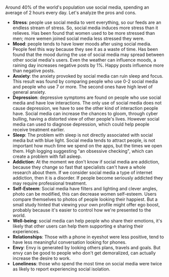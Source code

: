 Around 40% of the world's population use social media, spending an average of 2 hours every day. Let's analyze the pros and cons.
- **Stress**: people use social media to vent everything, so our feeds are an endless stream of stress. So, social media induces more stress than it relieves. Has been found that women used to be more stressed than men; more wemen joined social media less stressed they were. 
- **Mood**: people tends to have lower moods after using social media. People feel this way because they see it as a waste of time. Has been found that the mood during the use of social media may spread between other social media's users. Even the weather can influence moods, a raining day increases negative posts by 1%. Happy posts influence more than negative posts.
- **Anxiety**: the anxiety provoked by social media can ruin sleep and focus. This result was found by comparing people who use 0-2 social media and people who use 7 or more. The second ones have high level of general anxiety.
- **Depression**: depressive symptoms are found on people who use social media and have low interactions. The only use of social media does not cause depression, we have to see the other kind of interaction people have. Social media can increase the chances to gloom, through cyber bulling, having a distorted view of other people's lives. However social media can used to diagnose depression, which could help people receive treatment earlier.
- **Sleep**: The problem with sleep is not directly associated with social media but with blue light. Social media tends to attract people, is not important how much time we spend on the apps, but the times we open them. High logging suggesting "an obsessive checking", which can create a problem with fall asleep.
- **Addiction**: At the moment we don't know if social media are addiction, because they change so fast that specialists can't have a whole research about them. If we consider social media a type of internet addiction, then it is a disorder. If people become seriously addicted they may require professional treatment. 
- **Self-Esteem**: Social media have filters and lighting and clever angles, photo can be modified, this can decrease women self-esteem. Users compare themselves to photos of people looking their happiest. But a small study hinted that viewing your own profile might offer ego boost, probably because it's easier to control how we're presented to the world.
- **Well-being**: social media can help people who share their emotions, it's likely that other users can help them supporting e sharing their experiences.
- **Relationships**: Those with a phone in eyeshot were less positive, tend to have less meaningful conversation looking for phones.
- **Envy**: Envy is generated by looking others plans, travels and goals. But envy can be good to people who don't get demoralized, can actually increase the desire to work.
- **Loneliness**: those who spend the most time on social media were twice as likely to report experiencing social isolation.
